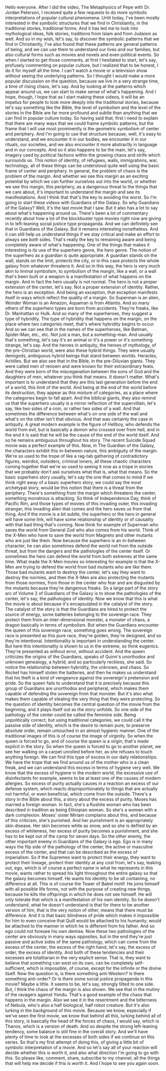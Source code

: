  Hello everyone. After I did the video, The Metaphysics of Pepe with Dr. Jordan Peterson, I received quite a few requests to do more symbolic interpretations of popular cultural phenomena. Until today, I've been mostly interested in the symbolic structures that we find in Christianity, in the traditional stories, traditional forms. And it has led me to look into mythological ideas, folk stories, traditions from Islam and from Judaism as well. And so in my wish, let's say, to discover the symbolic patterns that we find in Christianity, I've also found that these patterns are general patterns of being, and we can use them to understand our lives and our families, but also cultural forms such as movies and novels and even political events. So when I started to get those comments, at first I hesitated to start, let's say, profusely commenting on popular culture, but I realized that to be honest, I do it for myself all the time. I can't watch a movie or a television show without seeing the underlying patterns. So I thought I would make a more popular discussion on the question, because we live in a very strange time, a time of rising chaos, let's say. And by looking at the patterns which appear around us, we can start to make sense of what's happening. And I hope, though, I hope that as I start making these videos, it will be an impetus for people to look more deeply into the traditional stories, because let's say something like the Bible, the level of symbolism and the level of the stories in the Bible are far more profound and subtle than anything that we can find in popular culture today. So having said that, first I need to explain that there are many ways that we could frame symbolic patterns, but the frame that I will use most prominently is the geometric symbolism of center and periphery. And I'm going to use that structure because, well, it's easy to understand, and we encounter it in our bodies, we encounter it in our rituals, our societies, and we also encounter it more abstractly in language and in our concepts. And so it also happens to be the main, let's say, imagery used by political factions within the growing chaos and strife which surrounds us. This notion of identity, of refugees, walls, immigrations, war, technology, all of these things can be understood quite well using the basic frame of center and periphery. In general, the problem of chaos is the problem of the margin. And whether we see this margin as an exciting potential by which we can further ourselves out into the world, or whether we see this margin, this periphery, as a dangerous threat to the things that we care about, it's important to understand the margin and see its manifestations. And I think that that's the key to avoiding the worst. So I'm going to start these videos with Guardians of the Galaxy. So why Guardians of the Galaxy? Well, it's the last movie that I saw. But it also has a lot to say about what's happening around us. There's been a lot of commentary recently about how a lot of the blockbuster type movies right now are giving in to left-leaning social justice type propaganda. And we can definitely see that in Guardians of the Galaxy. But it remains interesting nonetheless. And it can still help us understand things if we stay critical and make an effort to always see both sides. That's really the key to remaining aware and being completely aware of what's happening. One of the things that makes it interesting is its use of the superhero genre, the hero genre. The notion of the superhero as a guardian is quite appropriate. A guardian stands on the wall, stands on the limit, protects the city, or in this case protects the whole galaxy from whatever threatens it. And so in this way, the hero is very much akin to liminal symbolism, to symbolism of the margin, like a wall, or a wall that's been built or a weapon is a manifestation of what happens on the margin. And in fact the hero usually is not normal. The hero is not a proper extension of the center, let's say. Not a proper extension of identity. Rather, the hero is an exception. And being an exception, that exception manifests itself in ways which reflect the quality of a margin. So Superman is an alien, Wonder Woman is an Amazon, Aquaman is from Atlantis. And so many others of the superhero types are born from accidents. They're freaks, like Dr. Manhattan or Hulk. And so many of the superheroes, they suggest a type of hybridity. The type of hybridity that happens on the margin, on the place where two categories meet, that's where hybridity begins to occur. And so we can see that in the names of the superheroes, like Batman, Spider-Man, etc., etc. Not just a man, but a something-man. And usually that's something, let's say it's an animal or it's a power or it's something strange, let's say. And the heroes in antiquity, the heroes of mythology, of the pre-Christian world, were also these hybrid things. They were usually demigods, ambiguous hybrid beings that stand between worlds. Heracles, Achilles. But we also see that in the Bible, in the pre-Diluvian giants. They were called men of renown and were known for their extraordinary feats. And they were born of the miscegenation between the sons of God and the daughters of men, whatever you think that means. It doesn't matter. What's important is to understand that they are this last generation before the end of a world, this limit of the world. And being at the end of the world before its destruction, they appear as this mixture of categories, as a place where the categories begin to fall apart. And the biblical giants, they also remind us that the superhero usually is a mirror reflection of the supervillain, let's say, like two sides of a coin, or rather two sides of a wall. And that sometimes the difference between what's on one side of the wall and what's on the other isn't that obvious. And that was certainly the case in antiquity. A great modern example is the figure of Hellboy, who defends the world from evil, but is basically a demon who crossed over from hell, and in the end it is said that he will be the cause of the end of the world itself. And so he remains ambiguous throughout his story. The recent Suicide Squad movie was a perfect example of this. Now, in The Guardian of the Galaxy, the characters exhibit this in-between nature, this ambiguity of the margin. We're so used to the trope of like a rag-tab gathering of contradictory figures, weirdos, outsiders, criminal loners, all these chaotic characters coming together that we're so used to seeing it now as a trope in stories that we probably don't ask ourselves what that is, what that means. So the basic superhero story usually, let's say the one that comes to mind if we think right away of a basic superhero story, we could say the most archetypal story, would be this notion that there is a threat from the periphery. There's something from the margin which threatens the center, something monstrous is attacking. So think of Independence Day, think of Pacific Rim, and those types of movies of this invading outer, this invading stranger, this invading alien that comes and the hero saves us from that thing. And if the movie is a bit subtle, the superhero or the hero in general will have some link, will have some relationship of identity or of causality with that bad thing that's coming. Now think for example of Superman who saves the world from General Zod who also comes from his world. Think of the X-Men who have to save the world from Magneto and other mutants who are just like them. Now because the superhero is an in-between character, he can also sometimes defend the world not from the outside threat, but from the dangers and the pathologies of the center itself. Or sometimes the hero can defend the world from both extremes at the same time. What made the X-Men movies so interesting for example is that the X-Men are trying to defend the world from bad mutants who are like them. Those bad mutants want to destroy the center, let's say they want to destroy the normies, and then the X-Men are also protecting the mutants from those normies, from those in the center who fear and are disgusted by the mutants because they're dangerous freaks. So a large part of the story arc of Volume 2 of Guardians of the Galaxy is to show the pathologies of the center, let's say, the pathologies of identity. Now we know that this is what the movie is about because it's encapsulated in the catalyst of the story. The catalyst of the story is that the Guardians are hired to protect the source of energy, some batteries belonging to the sovereign race. They protect them from an inter-dimensional monster, a monster of chaos, a dragon basically in terms of symbolism. But when the Guardians encounter the queen of this sovereign race, something goes wrong. The sovereign race is presented as this pure race, they're golden, they're designed, and so they're intentional. Intentionality is important in understanding the center. But here this intentionality is shown to us in the extreme, so think eugenics. They're presented as without error, without accident. And the queen criticizes the origins of the Guardians, speaks of Quinn's unorthodox and unknown genealogy, a hybrid, and so particularly reckless, she said. So notice the relationship between hybridity, the unknown, and chaos. So Rocket has himself stolen the batteries, and then he makes us understand that his theft is a kind of vengeance against the sovereign's pretension and pride. So the queen fails to understand that it is precisely because this group of Guardians are unorthodox and peripheral, which makes them capable of defending the sovereign from that monster. But it's also what makes them capable of stealing the very thing that they were protecting. So the question of identity becomes the central question of the movie from the beginning, and it plays itself out as the story unfolds. So one side of the pathology of the center could be called the feminine side. Being unpolitically correct, but using traditional categories, we could call it the passive side of identity, which is the desire to remain pure, to preserve absolute order, remain untouched in an almost hygienic manner. One of the traditional images of this is of course the image of virginity. So when the queen is forced to go, and of course the queen is a virgin, that's made explicit in the story. So when the queen is forced to go to another planet, we see her walking on a carpet unrolled before her, as she refuses to touch anything foreign. We can find this type of excess in our daily relationships. We have the trope that we find around us of the mother who is a clean freak, and we can understand this excess in terms of hygiene very well. We know that the excess of hygiene in the modern world, the excessive use of disinfectants for example, seems to be at least one of the causes of modern allergies. So excess of purity actually causes in a reaction an excess of our defense system, which reacts disproportionately to things that are actually not harmful, or even beneficial, which come from the outside. There's a story in the Bible about this, a story about the excess of purity. Moses has married a foreign woman. In fact, she's a Kushite woman who has been described in tradition as being Ethiopian woman. So she's a woman with a dark complexion. Moses' sister Miriam complains about this, and because of this criticism, she's punished. And her punishment is an appropriately skin disease. Her skin becomes white as snow, and so she is defiled by an excess of whiteness, her excess of purity becomes a punishment, and she has to be kept out of the camp for seven days. So the other enemy, the other important enemy in Guardians of the Galaxy is ego. Ego is in many ways the flip side of the pathology of the center, the active or masculine excess of the center, and that can be described as the excess of imperialism. So if the Supremes want to protect their energy, they want to protect their lineage, protect their identity at any cost from, let's say, leaking out, ego, which is of course a perfect name in what he represents in this movie, wants rather to spread his light throughout the entire galaxy so that the galaxy becomes himself. He wants his identity to be all containing, no difference at all. This is of course the Tower of Babel motif. He joins himself with all possible life forms, not with the purpose of creating new things, because he kills the offsprings in which he does not see himself. He will only tolerate that which is a manifestation of his own identity. So he doesn't understand, what he doesn't understand is that for there to be another version of him, that is the very notion of other, means that there must be difference. And it is that basic blindness of pride which makes it impossible for him to even conceive that Quill would be attached to his humanity, would be attached to the manner in which he is different from his father. And so ego could not foresee his own demise. Now these two pathologies of the center are obviously in many ways opposites, but in the end they're just passive and active sides of the same pathology, which can come from the excess of the center, the excess of the right hand, let's say, the excess of order, the excess of identity. And both of these tendencies and their excesses are totalitarian in the very explicit sense. That is, they want to believe that something can exist on its own, can be completely self-sufficient, which is impossible, of course, except for the infinite or the divine itself. Now the question is, is there something anti-Western? Is there something anti-order? Or is there some social justice propaganda in this movie? Maybe a little. It seems to be, let's say, strongly tilted to one side. But, I think the chaos of the margin is also shown. We see that in the mutiny of the ravagers against Yondu. That's a good example of the chaos that happens in the margin. Also we see it in the resentment and the bitterness of Nebula, who's also a half biological, half robot creature. But it's also lurking in the background of this movie. Because we know, especially if we've seen the first movie, we know that behind all this, lurking behind all of this story, is basically the head of the forces of chaos, I would say, which is Thanos, which is a version of death. And so despite the strong left-leaning tendency, some balance is still fine in the overall story. And we'll have plenty of time to look at the excesses of both sides if we continue on this series. So that's my first attempt of doing this, of giving a little bit of symbolic interpretation of a movie. And so let's say all of your reaction will decide whether this is worth it, and also what direction I'm going to go with this. So please like, comment, share, subscribe to my channel, all the things that will help me decide if this is worth it. And I hope to see you again soon.